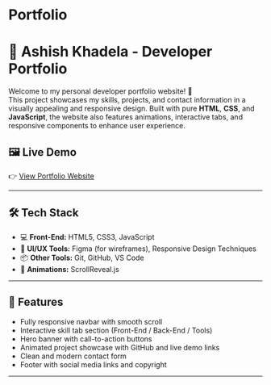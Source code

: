 # Portfolio

# 💼 Ashish Khadela - Developer Portfolio

Welcome to my personal developer portfolio website! 🚀  
This project showcases my skills, projects, and contact information in a visually appealing and responsive design. Built with pure **HTML**, **CSS**, and **JavaScript**, the website also features animations, interactive tabs, and responsive components to enhance user experience.

## 🖼️ Live Demo

👉 [View Portfolio Website](https://ashukhadela05.github.io/Portfolio/)

---

## 🛠️ Tech Stack

- 💻 **Front-End:** HTML5, CSS3, JavaScript
- 🎨 **UI/UX Tools:** Figma (for wireframes), Responsive Design Techniques
- 📦 **Other Tools:** Git, GitHub, VS Code
- 🎥 **Animations:** ScrollReveal.js

---

## 📁 Features

- Fully responsive navbar with smooth scroll
- Interactive skill tab section (Front-End / Back-End / Tools)
- Hero banner with call-to-action buttons
- Animated project showcase with GitHub and live demo links
- Clean and modern contact form
- Footer with social media links and copyright

---
